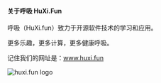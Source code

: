 #### 关于呼吸 HuXi.Fun


呼吸（HuXi.fun）致力于开源软件技术的学习和应用。

更多乐趣，更多计算，更多健康呼吸。

记住我们的网址是：www.huxi.fun

![huxi.fun logo](/img/logo.jpg)
